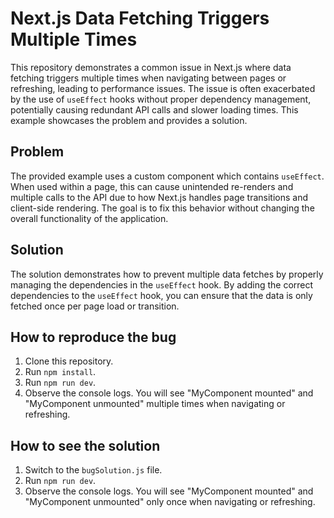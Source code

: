# Next.js Data Fetching Triggers Multiple Times

This repository demonstrates a common issue in Next.js where data fetching triggers multiple times when navigating between pages or refreshing, leading to performance issues. The issue is often exacerbated by the use of `useEffect` hooks without proper dependency management, potentially causing redundant API calls and slower loading times. This example showcases the problem and provides a solution.

## Problem

The provided example uses a custom component which contains `useEffect`.  When used within a page, this can cause unintended re-renders and multiple calls to the API due to how Next.js handles page transitions and client-side rendering. The goal is to fix this behavior without changing the overall functionality of the application. 

## Solution

The solution demonstrates how to prevent multiple data fetches by properly managing the dependencies in the `useEffect` hook. By adding the correct dependencies to the `useEffect` hook, you can ensure that the data is only fetched once per page load or transition. 

## How to reproduce the bug

1.  Clone this repository.
2.  Run `npm install`.
3.  Run `npm run dev`.
4.  Observe the console logs. You will see "MyComponent mounted" and "MyComponent unmounted" multiple times when navigating or refreshing. 

## How to see the solution

1.  Switch to the `bugSolution.js` file.
2. Run `npm run dev`.
3. Observe the console logs.  You will see "MyComponent mounted" and "MyComponent unmounted" only once when navigating or refreshing. 